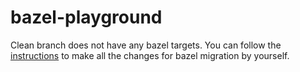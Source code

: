 # bazel-playground

Clean branch does not have any bazel targets. You can follow the [instructions](docs) to make all the
changes for bazel migration by yourself.